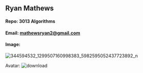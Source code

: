 ## Ryan Mathews
#### Repo: 3013 Algorithms
#### Email: mathewsryan2@gmail.com
#### Image:
![344594532_1299507160998383_5982595052437723892_n](https://github.com/RyanM13/3013-Algorithms/assets/115082882/05ec5799-742f-4c4e-8991-6289ff091270)

Avatar:
![download](https://github.com/RyanM13/3013-Algorithms/assets/115082882/d12c3b8b-18a7-4756-a74d-349c1aa2d0a9)

